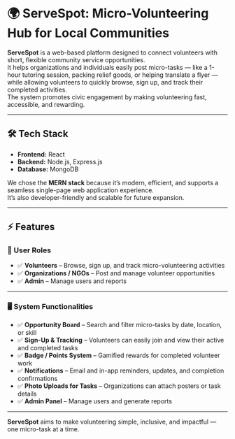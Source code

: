 # 🌍 ServeSpot: Micro-Volunteering Hub for Local Communities  

**ServeSpot** is a web-based platform designed to connect volunteers with short, flexible community service opportunities.  
It helps organizations and individuals easily post micro-tasks — like a 1-hour tutoring session, packing relief goods, or helping translate a flyer — while allowing volunteers to quickly browse, sign up, and track their completed activities.  
The system promotes civic engagement by making volunteering fast, accessible, and rewarding.  

---

## 🛠️ Tech Stack  

- **Frontend:** React  
- **Backend:** Node.js, Express.js  
- **Database:** MongoDB  

We chose the **MERN stack** because it’s modern, efficient, and supports a seamless single-page web application experience.  
It’s also developer-friendly and scalable for future expansion.  

---

## ⚡ Features  

### 👥 User Roles  
- ✅ **Volunteers** – Browse, sign up, and track micro-volunteering activities  
- ✅ **Organizations / NGOs** – Post and manage volunteer opportunities  
- ✅ **Admin** – Manage users and reports  

---

### 🖥️ System Functionalities  
- ✅ **Opportunity Board** – Search and filter micro-tasks by date, location, or skill  
- ✅ **Sign-Up & Tracking** – Volunteers can easily join and view their active and completed tasks  
- ✅ **Badge / Points System** – Gamified rewards for completed volunteer work  
- ✅ **Notifications** – Email and in-app reminders, updates, and completion confirmations  
- ✅ **Photo Uploads for Tasks** – Organizations can attach posters or task details  
- ✅ **Admin Panel** – Manage users and generate reports  

---

**ServeSpot** aims to make volunteering simple, inclusive, and impactful — one micro-task at a time.  

